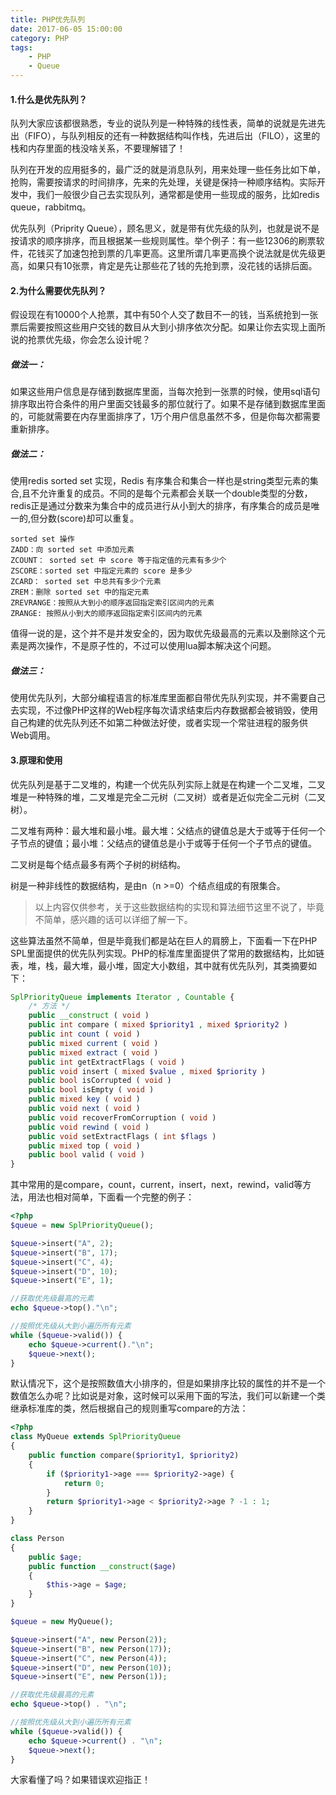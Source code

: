 ```yaml
---
title: PHP优先队列
date: 2017-06-05 15:00:00
category: PHP
tags: 
    - PHP
    - Queue
---
```


#### 1.什么是优先队列？

队列大家应该都很熟悉，专业的说队列是一种特殊的线性表，简单的说就是先进先出（FIFO），与队列相反的还有一种数据结构叫作栈，先进后出（FILO），这里的栈和内存里面的栈没啥关系，不要理解错了！

队列在开发的应用挺多的，最广泛的就是消息队列，用来处理一些任务比如下单，抢购，需要按请求的时间排序，先来的先处理，关键是保持一种顺序结构。实际开发中，我们一般很少自己去实现队列，通常都是使用一些现成的服务，比如redis queue，rabbitmq。

优先队列（Priprity Queue），顾名思义，就是带有优先级的队列，也就是说不是按请求的顺序排序，而且根据某一些规则属性。举个例子：有一些12306的刷票软件，花钱买了加速包抢到票的几率更高。这里所谓几率更高换个说法就是优先级更高，如果只有10张票，肯定是先让那些花了钱的先抢到票，没花钱的话排后面。

<!--more-->

#### 2.为什么需要优先队列？

假设现在有10000个人抢票，其中有50个人交了数目不一的钱，当系统抢到一张票后需要按照这些用户交钱的数目从大到小排序依次分配。如果让你去实现上面所说的抢票优先级，你会怎么设计呢？

##### 做法一：

如果这些用户信息是存储到数据库里面，当每次抢到一张票的时候，使用sql语句排序取出符合条件的用户里面交钱最多的那位就行了。如果不是存储到数据库里面的，可能就需要在内存里面排序了，1万个用户信息虽然不多，但是你每次都需要重新排序。


##### 做法二：

使用redis sorted set 实现，Redis 有序集合和集合一样也是string类型元素的集合,且不允许重复的成员。不同的是每个元素都会关联一个double类型的分数，redis正是通过分数来为集合中的成员进行从小到大的排序，有序集合的成员是唯一的,但分数(score)却可以重复。
```shell
sorted set 操作
ZADD：向 sorted set 中添加元素
ZCOUNT： sorted set 中 score 等于指定值的元素有多少个
ZSCORE：sorted set 中指定元素的 score 是多少
ZCARD： sorted set 中总共有多少个元素
ZREM：删除 sorted set 中的指定元素
ZREVRANGE：按照从大到小的顺序返回指定索引区间内的元素
ZRANGE: 按照从小到大的顺序返回指定索引区间内的元素
```
值得一说的是，这个并不是并发安全的，因为取优先级最高的元素以及删除这个元素是两次操作，不是原子性的，不过可以使用lua脚本解决这个问题。

##### 做法三：

使用优先队列，大部分编程语言的标准库里面都自带优先队列实现，并不需要自己去实现，不过像PHP这样的Web程序每次请求结束后内存数据都会被销毁，使用自己构建的优先队列还不如第二种做法好使，或者实现一个常驻进程的服务供Web调用。


#### 3.原理和使用

优先队列是基于二叉堆的，构建一个优先队列实际上就是在构建一个二叉堆，二叉堆是一种特殊的堆，二叉堆是完全二元树（二叉树）或者是近似完全二元树（二叉树）。

二叉堆有两种：最大堆和最小堆。最大堆：父结点的键值总是大于或等于任何一个子节点的键值；最小堆：父结点的键值总是小于或等于任何一个子节点的键值。

二叉树是每个结点最多有两个子树的树结构。

树是一种非线性的数据结构，是由n（n >=0）个结点组成的有限集合。

>以上内容仅供参考，关于这些数据结构的实现和算法细节这里不说了，毕竟不简单，感兴趣的话可以详细了解一下。

这些算法虽然不简单，但是毕竟我们都是站在巨人的肩膀上，下面看一下在PHP SPL里面提供的优先队列实现。PHP的标准库里面提供了常用的数据结构，比如链表，堆，栈，最大堆，最小堆，固定大小数组，其中就有优先队列，其类摘要如下：
```php
SplPriorityQueue implements Iterator , Countable {
    /* 方法 */
    public __construct ( void )
    public int compare ( mixed $priority1 , mixed $priority2 )
    public int count ( void )
    public mixed current ( void )
    public mixed extract ( void )
    public int getExtractFlags ( void )
    public void insert ( mixed $value , mixed $priority )
    public bool isCorrupted ( void )
    public bool isEmpty ( void )
    public mixed key ( void )
    public void next ( void )
    public void recoverFromCorruption ( void )
    public void rewind ( void )
    public void setExtractFlags ( int $flags )
    public mixed top ( void )
    public bool valid ( void )
}
```
其中常用的是compare，count，current，insert，next，rewind，valid等方法，用法也相对简单，下面看一个完整的例子：
```php
<?php
$queue = new SplPriorityQueue();

$queue->insert("A", 2);
$queue->insert("B", 17);
$queue->insert("C", 4);
$queue->insert("D", 10);
$queue->insert("E", 1);

//获取优先级最高的元素
echo $queue->top()."\n";

//按照优先级从大到小遍历所有元素
while ($queue->valid()) {
    echo $queue->current()."\n";
    $queue->next();
}
```

默认情况下，这个是按照数值大小排序的，但是如果排序比较的属性的并不是一个数值怎么办呢？比如说是对象，这时候可以采用下面的写法，我们可以新建一个类继承标准库的类，然后根据自己的规则重写compare的方法：
```php
<?php
class MyQueue extends SplPriorityQueue
{
    public function compare($priority1, $priority2)
    {
        if ($priority1->age === $priority2->age) {
            return 0;
        }
        return $priority1->age < $priority2->age ? -1 : 1;
    }
}

class Person
{
    public $age;
    public function __construct($age)
    {
        $this->age = $age;
    }
}

$queue = new MyQueue();

$queue->insert("A", new Person(2));
$queue->insert("B", new Person(17));
$queue->insert("C", new Person(4));
$queue->insert("D", new Person(10));
$queue->insert("E", new Person(1));

//获取优先级最高的元素
echo $queue->top() . "\n";

//按照优先级从大到小遍历所有元素
while ($queue->valid()) {
    echo $queue->current() . "\n";
    $queue->next();
}
```

大家看懂了吗？如果错误欢迎指正！





